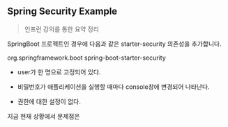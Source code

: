 
## Spring Security Example

> 인프런 강의를 통한 요약 정리

SpringBoot 프로젝트인 경우에 다음과 같은 starter-security 의존성을 추가합니다.

 <dependency>   
 <groupId>org.springframework.boot</groupId>   
 <artifactId>spring-boot-starter-security</artifactId>   
 </dependency>

-   user가 한 명으로 고정되어 있다.
    
-   비밀번호가 애플리케이션을 실행할 때마다 console창에 변경되어 나타난다.
    
-   권한에 대한 설정이 없다.
    

지금 현재 상황에서 문제점은
<!--stackedit_data:
eyJoaXN0b3J5IjpbLTkzMTcxMjA3MywtNzEyNjkyMjYyLDE5OD
A4MDY2MTldfQ==
-->